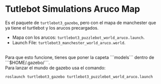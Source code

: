# Tutlebot Simulations Aruco Map
Es el paquete de ```turtlebot3_gazebo```, pero con el mapa de manchester que ya tiene el turtlebot y los arucos precargados.
- Mapa con los arucos: ```turtlebot3_puzzlebot_world_aruco.launch```.
- Launch File: ```turtlebot3_manchester_world_aruco.world```.
<br/>
Para que esto funcione, tienes que poner la capeta ```models``` dentro de ```$HOME/.gazebo/```.
<br/>
Para lanzar el mundo de gazebo usa el comando:

```
roslaunch turtlebot3_gazebo turtlebot3_puzzlebot_world_aruco.launch 

```
